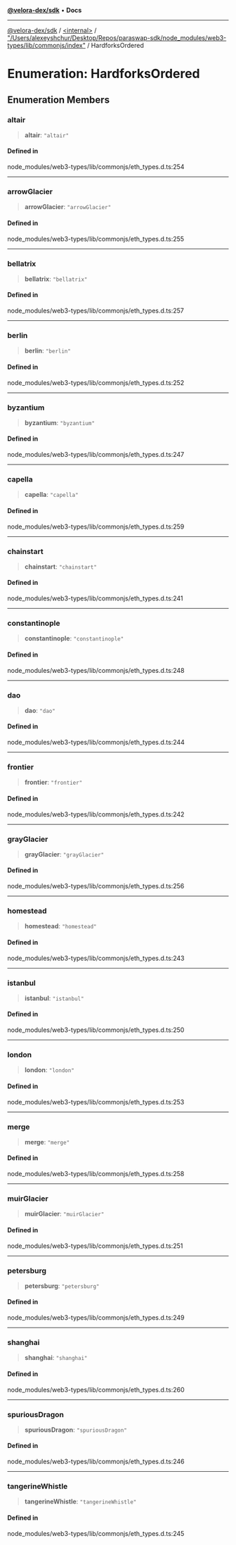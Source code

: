 [**@velora-dex/sdk**](../../../../README.md) • **Docs**

***

[@velora-dex/sdk](../../../../globals.md) / [\<internal\>](../../../README.md) / ["/Users/alexeyshchur/Desktop/Repos/paraswap-sdk/node\_modules/web3-types/lib/commonjs/index"](../README.md) / HardforksOrdered

# Enumeration: HardforksOrdered

## Enumeration Members

### altair

> **altair**: `"altair"`

#### Defined in

node\_modules/web3-types/lib/commonjs/eth\_types.d.ts:254

***

### arrowGlacier

> **arrowGlacier**: `"arrowGlacier"`

#### Defined in

node\_modules/web3-types/lib/commonjs/eth\_types.d.ts:255

***

### bellatrix

> **bellatrix**: `"bellatrix"`

#### Defined in

node\_modules/web3-types/lib/commonjs/eth\_types.d.ts:257

***

### berlin

> **berlin**: `"berlin"`

#### Defined in

node\_modules/web3-types/lib/commonjs/eth\_types.d.ts:252

***

### byzantium

> **byzantium**: `"byzantium"`

#### Defined in

node\_modules/web3-types/lib/commonjs/eth\_types.d.ts:247

***

### capella

> **capella**: `"capella"`

#### Defined in

node\_modules/web3-types/lib/commonjs/eth\_types.d.ts:259

***

### chainstart

> **chainstart**: `"chainstart"`

#### Defined in

node\_modules/web3-types/lib/commonjs/eth\_types.d.ts:241

***

### constantinople

> **constantinople**: `"constantinople"`

#### Defined in

node\_modules/web3-types/lib/commonjs/eth\_types.d.ts:248

***

### dao

> **dao**: `"dao"`

#### Defined in

node\_modules/web3-types/lib/commonjs/eth\_types.d.ts:244

***

### frontier

> **frontier**: `"frontier"`

#### Defined in

node\_modules/web3-types/lib/commonjs/eth\_types.d.ts:242

***

### grayGlacier

> **grayGlacier**: `"grayGlacier"`

#### Defined in

node\_modules/web3-types/lib/commonjs/eth\_types.d.ts:256

***

### homestead

> **homestead**: `"homestead"`

#### Defined in

node\_modules/web3-types/lib/commonjs/eth\_types.d.ts:243

***

### istanbul

> **istanbul**: `"istanbul"`

#### Defined in

node\_modules/web3-types/lib/commonjs/eth\_types.d.ts:250

***

### london

> **london**: `"london"`

#### Defined in

node\_modules/web3-types/lib/commonjs/eth\_types.d.ts:253

***

### merge

> **merge**: `"merge"`

#### Defined in

node\_modules/web3-types/lib/commonjs/eth\_types.d.ts:258

***

### muirGlacier

> **muirGlacier**: `"muirGlacier"`

#### Defined in

node\_modules/web3-types/lib/commonjs/eth\_types.d.ts:251

***

### petersburg

> **petersburg**: `"petersburg"`

#### Defined in

node\_modules/web3-types/lib/commonjs/eth\_types.d.ts:249

***

### shanghai

> **shanghai**: `"shanghai"`

#### Defined in

node\_modules/web3-types/lib/commonjs/eth\_types.d.ts:260

***

### spuriousDragon

> **spuriousDragon**: `"spuriousDragon"`

#### Defined in

node\_modules/web3-types/lib/commonjs/eth\_types.d.ts:246

***

### tangerineWhistle

> **tangerineWhistle**: `"tangerineWhistle"`

#### Defined in

node\_modules/web3-types/lib/commonjs/eth\_types.d.ts:245
